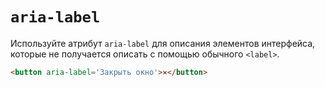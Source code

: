 # `aria-label`

Используйте атрибут `aria-label` для описания элементов интерфейса, которые не получается описать с помощью обычного `<label>`.

```html
<button aria-label='Закрыть окно'>✕</button>
```

